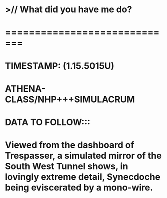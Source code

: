 # >// What did you have me do?
#
# =============================
# 
# TIMESTAMP: (1.15.5015U)
# ATHENA-CLASS/NHP+++SIMULACRUM
# DATA TO FOLLOW:::
#
# Viewed from the dashboard of Trespasser, a simulated mirror of the South West Tunnel shows, in lovingly extreme detail, Synecdoche being eviscerated by a mono-wire.